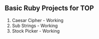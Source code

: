 ## Basic Ruby Projects for TOP

1. Caesar Cipher - Working
2. Sub Strings - Working
3. Stock Picker - Working